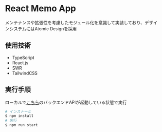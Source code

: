 # React Memo App
メンテナンスや拡張性を考慮したモジュール化を意識して実装しており、デザインシステムにはAtomic Designを採用

## 使用技術
- TypeScript
- React.js
- SWR
- TailwindCSS
## 実行手順
ローカルで[こちら](https://github.com/ncdcdev/recruit-frontend)のバックエンドAPIが起動している状態で実行
```bash
# インストール
$ npm install
# 実行
$ npm run start
```